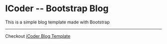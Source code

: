 # ICoder -- Bootstrap Blog

This is a simple blog template made with Bootstrap 


***

Checkout  [iCoder Blog Template](https://mastercoder-arpit.github.io/ICoder---Bootstrap-Blog/)

